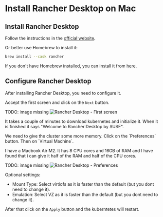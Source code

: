 # Install Rancher Desktop on Mac

## Install Rancher Desktop

Follow the instructions in the [official website](https://docs.rancherdesktop.io/getting-started/installation/#macos).

Or better use Homebrew to install it:

```bash
brew install --cask rancher
```

If you don't have Homebrew installed, you can install it from [here](https://brew.sh/).

## Configure Rancher Desktop

After installing Rancher Desktop, you need to configure it.

Accept the first screen and click on the `Next` button.

TODO: image missing
![Rancher Desktop - First screen](images/rancher-desktop-first-screen.png)

It takes a couple of minutes to download kubernetes and initialize it. When it is finished it says "Welcome to Rancher Desktop by SUSE".

We need to give the cluster some more memory. Click on the ´Preferences´ button. Then on ´Virtual Machine´.

I have a Macbook Air M2. It has 8 CPU cores and 16GB of RAM and I have found that i can give it half of the RAM and half of the CPU cores.

TODO: image missing
![Rancher Desktop - Preferences](images/rancher-desktop-preferences.png)

Optional settings:

- Mount Type: Select virtiofs as it is faster than the default (but you dont need to change it).
- Emulation: Select VZ as it is faster than the default (but you dont need to change it).

After that click on the `Apply` button and the kuberntetes will restart.

